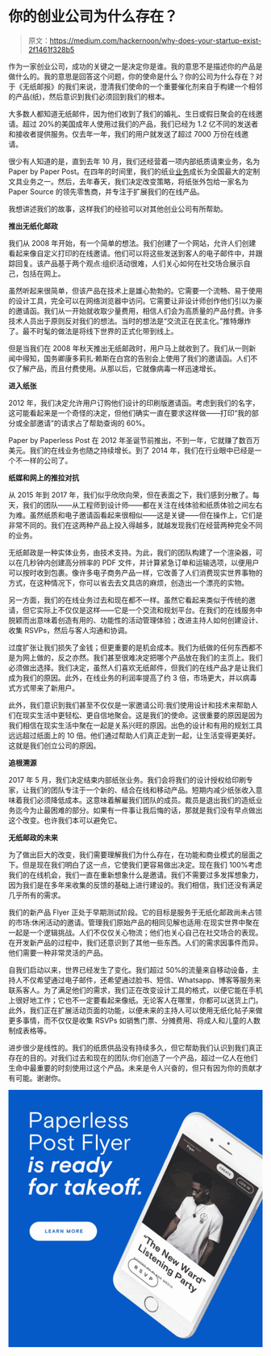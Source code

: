 # 你的创业公司为什么存在？

> 原文：<https://medium.com/hackernoon/why-does-your-startup-exist-2f1461f328b5>

作为一家创业公司，成功的关键之一是决定你是谁。我的意思不是描述你的产品是做什么的。我的意思是回答这个问题，你的使命是什么？你的公司为什么存在？对于《无纸邮报》的我们来说，澄清我们使命的一个重要催化剂来自于构建一个相邻的产品(纸)，然后意识到我们必须回到我们的根本。

大多数人都知道无纸邮件，因为他们收到了我们的婚礼、生日或假日聚会的在线邀请。超过 20%的美国成年人使用过我们的产品，我们已经为 1.2 亿不同的发送者和接收者提供服务。仅去年一年，我们的用户就发送了超过 7000 万份在线邀请。

很少有人知道的是，直到去年 10 月，我们还经营着一项内部纸质请柬业务，名为 Paper by Paper Post。在四年的时间里，我们的纸业[业务](https://hackernoon.com/tagged/business)成长为全国最大的定制文具业务之一。然后，去年春天，我们决定改变策略，将纸张外包给一家名为 Paper Source 的领先零售商，并专注于扩展我们的在线产品。

我想讲述我们的故事，这样我们的经验可以对其他创业公司有所帮助。

**推出无纸化邮政**

我们从 2008 年开始，有一个简单的想法。我们创建了一个网站，允许人们创建看起来像自定义打印的在线邀请。他们可以将这些发送到客人的电子邮件中，并跟踪回复。该产品基于两个观点:组织活动很难，人们关心如何在社交场合展示自己，包括在网上。

虽然听起来很简单，但该产品在技术上是雄心勃勃的。它需要一个流畅、易于使用的设计工具，完全可以在网络浏览器中访问。它需要让非设计师创作他们引以为豪的邀请函。我们从一开始就收取少量费用，相信人们会为高质量的产品付费。许多技术人员出于原则反对我们的想法。当时的想法是“交流正在民主化。”推特爆炸了。最不时髦的做法是将线下世界的正式化带到线上。

但是当我们在 2008 年秋天推出无纸邮政时，用户马上就收到了。我们从一则新闻中得知，国务卿康多莉扎·赖斯在白宫的告别会上使用了我们的邀请函。人们不仅了解产品，而且付费使用。从那以后，它就像病毒一样迅速增长。

**进入纸张**

2012 年，我们决定允许用户订购他们设计的印刷版邀请函。考虑到我们的名字，这可能看起来是一个奇怪的决定，但他们确实一直在要求这样做——打印“我的部分或全部邀请”的请求占了帮助查询的 60%。

Paper by Paperless Post 在 2012 年圣诞节前推出，不到一年，它就赚了数百万美元。我们的在线业务也随之持续增长。到了 2014 年，我们在行业眼中已经是一个不一样的公司了。

**纸媒和网上的推拉对抗**

从 2015 年到 2017 年，我们似乎欣欣向荣，但在表面之下，我们感到分散了。每天，我们的团队——从工程师到设计师——都在关注在线体验和纸质体验之间左右为难。虽然纸质和电子邀请函看起来很相似——这是关键——但在操作上，它们是非常不同的。我们在这两种产品上投入得越多，就越发现我们在经营两种完全不同的业务。

无纸邮政是一种实体业务，由技术支持。为此，我们的团队构建了一个渲染器，可以在几秒钟内创建高分辨率的 PDF 文件，并计算紧急订单和运输选项，以便用户可以按时收到包裹。像许多电子商务产品一样，它改善了人们消费现实世界事物的方式，在这种情况下，你可以省去去文具店的麻烦，创造出一个漂亮的实物。

另一方面，我们的在线业务过去和现在都不一样。虽然它看起来类似于传统的邀请，但它实际上不仅仅是这样——它是一个交流和规划平台。在我们的在线服务中脱颖而出意味着创造有用的、功能性的活动管理体验；改进主持人如何创建设计、收集 RSVPs，然后与客人沟通和协调。

过度扩张让我们损失了金钱；但更重要的是机会成本。我们为纸做的任何东西都不是为网上做的，反之亦然。我们甚至很难决定把哪个产品放在我们的主页上。我们必须做出选择。我们决定，虽然人们喜欢无纸邮件，但我们的在线产品才是让我们成为我们的原因。此外，在线业务的利润率提高了约 3 倍，市场更大，并以病毒式方式带来了新用户。

此外，我们意识到我们甚至不仅仅是一家邀请公司:我们使用设计和技术来帮助人们在现实生活中更轻松、更自信地聚会。这是我们的使命。这很重要的原因是因为我们相信在现实生活中聚在一起是关系兴旺的原因。出色的设计和有用的规划工具远远超过纸面上的 10 倍。他们通过帮助人们真正走到一起，让生活变得更美好。这就是我们创立公司的原因。

**追根溯源**

2017 年 5 月，我们决定结束内部纸张业务。我们会将我们的设计授权给印刷专家，让我们的团队专注于一个新的、结合在线和移动产品。短期内减少纸张收入意味着我们必须降低成本。这意味着解雇我们团队的成员。裁员是退出我们的造纸业务迄今为止最困难的部分。如果有一件事让我后悔的话，那就是我们没有早点做出这个改变。也许我们本可以避免它。

**无纸邮政的未来**

为了做出巨大的改变，我们需要理解我们为什么存在，在功能和商业模式的层面之下。但是现在我们明白了这一点，它使我们更容易做出决定。现在我们 100%考虑我们的在线机会，我们一直在重新想象什么是邀请。我们不需要过多发挥想象力，因为我们是在多年来收集的反馈的基础上进行建设的。我们相信，我们还没有满足几乎所有的需求。

我们的新产品 Flyer 正处于早期测试阶段。它的目标是服务于无纸化邮政尚未占领的市场:休闲活动的邀请。管理我们原始产品的相同见解也适用:在现实世界中聚在一起是一个逻辑挑战。人们不仅仅关心物流；他们也关心自己在社交场合的表现。在开发新产品的过程中，我们还意识到了其他一些东西。人们的需求因事件而异。他们需要一种非常灵活的产品。

自我们启动以来，世界已经发生了变化。我们超过 50%的流量来自移动设备，主持人不仅希望通过电子邮件，还希望通过脸书、短信、Whatsapp、博客等服务来联系客人。为了满足他们的需求，我们正在改变设计工具的格式，以便它能在手机上很好地工作；它也不一定要看起来像纸。无论客人在哪里，你都可以送货上门。此外，我们正在扩展活动页面的功能，以便未来的主持人可以使用无纸化帖子来做更多事情，而不仅仅是收集 RSVPs 如销售门票、分摊费用、将成人和儿童的人数制成表格等。

进步很少是线性的。我们的纸质供品没有持续多久，但它帮助我们认识到我们真正存在的目的。对我们过去和现在的团队:你们创造了一个产品，超过一亿人在他们生命中最重要的时刻使用过这个产品。未来是令人兴奋的，但只有因为你的贡献才有可能。谢谢你。

![](img/a1d07bc635d2c52eb5527b54266c3794.png)